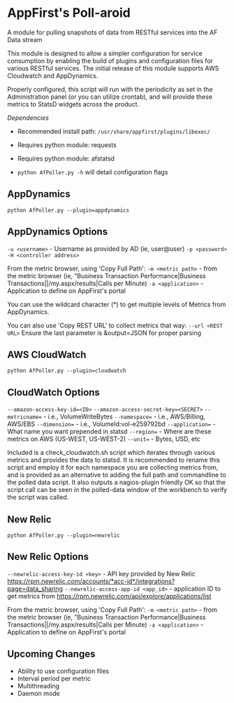 AppFirst's Poll-aroid
=====================

A module for pulling snapshots of data from RESTful services into the AF Data stream

This module is designed to allow a simpler configuration for service consumption by enabling the build of plugins and configuration files for various RESTful services. The initial release of this module supports AWS Cloudwatch and AppDynamics. 

Properly configured, this script will run with the periodicity as set in the Administration panel (or you can utilize crontab), and will provide these metrics to StatsD widgets across the product.

*Dependencies*
* Recommended install path: `/usr/share/appfirst/plugins/libexec/`
* Requires python module: requests
* Requires python module: afstatsd

* `python AfPoller.py -h` will detail configuration flags


AppDynamics
-----------
`python AfPoller.py --plugin=appdynamics`

## AppDynamics Options
 `-u <username>` - Username as provided by AD (ie, user@user)
 `-p <password>`
 `-H <controller address>`

From the metric browser, using 'Copy Full Path':
 `-m <metric path>` - from the metric browser (ie, "Business Transaction Performance|Business Transactions|<instance>|/my.aspx/results|Calls per Minute)
 `-a <application>` - Application to define on AppFirst's portal

You can use the wildcard character (*) to get multiple levels of Metrics from AppDynamics. 

You can also use 'Copy REST URL' to collect metrics that way:
 `--url <REST URL>` 
 Ensure the last parameter is &output=JSON for proper parsing


AWS CloudWatch
--------------
`python AfPoller.py --plugin=cloudwatch`

## CloudWatch Options
 `--amazon-access-key-id=<ID>`
 `--amazon-access-secret-key=<SECRET>`
 `--metricname=`  - i.e., VolumeWriteBytes
 `--namespace=`   - i.e., AWS/Billing, AWS/EBS 
 `--dimension=`   - i.e., VolumeId:vol-e259792bd
 `--application=` - What name you want prepended in statsd 
 `--region=`      - Where are these metrics on AWS (US-WEST, US-WEST-2)
 `--unit=`	  - Bytes, USD, etc

Included is a check_cloudwatch.sh script which iterates through various metrics and provides the data to statsd. It is recommended to rename this script and employ it for each namespace you are collecting metrics from, and is provided as an alternative to adding the full path and commandline to the polled data script.
It also outputs a nagios-plugin friendly OK so that the script call can be seen in the polled-data window of the workbench to verify the script was called.

New Relic
-----------
`python AfPoller.py --plugin=newrelic`

## New Relic Options
 `--newrelic-access-key-id <key>` - API key provided by New Relic https://rpm.newrelic.com/accounts/*acc-id*/integrations?page=data_sharing
 `--newrelic-access-app-id <app_id>` - application ID to get metrics from https://rpm.newrelic.com/api/explore/applications/list

From the metric browser, using 'Copy Full Path':
 `-m <metric path>` - from the metric browser (ie, "Business Transaction Performance|Business Transactions|<instance>|/my.aspx/results|Calls per Minute)
 `-a <application>` - Application to define on AppFirst's portal




Upcoming Changes
----------------
 * Ability to use configuration files
 * Interval period per metric
 * Multithreading
 * Daemon mode
